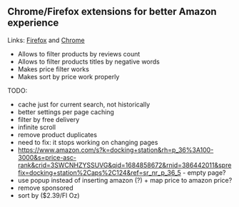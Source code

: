 ## Chrome/Firefox extensions for better Amazon experience

Links: [Firefox](https://addons.mozilla.org/en-US/firefox/addon/better-amazon-experience/) and [Chrome](https://chrome.google.com/webstore/detail/better-amazon-experience/hijleahijlpfgeainhgmjnpjejbaookp)

- Allows to filter products by reviews count
- Allows to filter products titles by negative words
- Makes price filter works
- Makes sort by price work properly

TODO:
- cache just for current search, not historically
- better settings per page caching
- filter by free delivery
- infinite scroll
- remove product duplicates
- need to fix: it stops working on changing pages
- https://www.amazon.com/s?k=docking+station&rh=p_36%3A100-3000&s=price-asc-rank&crid=3SWCNHZYSSUVG&qid=1684858672&rnid=386442011&sprefix=docking+station%2Caps%2C124&ref=sr_nr_p_36_5 - empty page?
- use popup instead of inserting amazon (?) + map price to amazon price?
- remove sponsored
- sort by ($2.39/Fl Oz)
